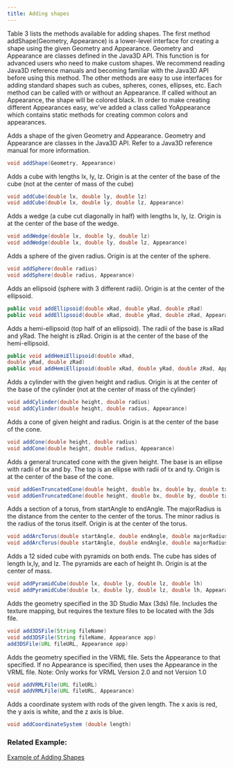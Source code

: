 ```yaml
---
title: Adding shapes
---
```


Table 3 lists the methods available for adding shapes. 
The first method addShape(Geometry, Appearance) is a lower-level interface for creating a shape using the given Geometry and Appearance.
Geometry and Appearance are classes defined in the Java3D API. This function is for advanced users who need to make custom shapes.
We recommend reading Java3D reference manuals and becoming familiar with the Java3D API before using this method. 
The other methods are easy to use interfaces for adding standard shapes such as cubes, spheres, cones, ellipses, etc.
Each method can be called with or without an Appearance. If called without an Appearance, the shape will be colored black. 
In order to make creating different Appearances easy, we've added a class called YoAppearance which contains static methods for creating common colors and appearances.

Adds a shape of the given Geometry and Appearance. Geometry and Appearance are classes in the Java3D API. Refer to a Java3D reference manual for more information.
```java
void addShape(Geometry, Appearance)
```

Adds a cube with lengths lx, ly, lz. Origin is at the center of the base of the cube (not at the center of mass of the cube)
```java
void addCube(double lx, double ly, double lz) 
void addCube(double lx, double ly, double lz, Appearance)
```

Adds a wedge (a cube cut diagonally in half) with lengths lx, ly, lz. Origin is at the center of the base of the wedge.
```java
void addWedge(double lx, double ly, double lz) 
void addWedge(double lx, double ly, double lz, Appearance)
```

Adds a sphere of the given radius. Origin is at the center of the sphere.
```java
void addSphere(double radius)
void addSphere(double radius, Appearance)
```

Adds an ellipsoid (sphere with 3 different radii). Origin is at the center of the ellipsoid.
```java
public void addEllipsoid(double xRad, double yRad, double zRad) 
public void addEllipsoid(double xRad, double yRad, double zRad, Appearance)
```

Adds a hemi-ellipsoid (top half of an ellipsoid). The radii of the base is xRad and yRad. The height is zRad. Origin is at the center of the base of the hemi-ellipsoid.
```java
public void addHemiEllipsoid(double xRad, 
double yRad, double zRad) 
public void addHemiEllipsoid(double xRad, double yRad, double zRad, Appearance)
```

Adds a cylinder with the given height and radius. Origin is at the center of the base of the cylinder (not at the center of mass of the cylinder)
```java
void addCylinder(double height, double radius) 
void addCylinder(double height, double radius, Appearance)
```

Adds a cone of given height and radius. Origin is at the center of the base of the cone.
```java
void addCone(double height, double radius) 
void addCone(double height, double radius, Appearance)
```

Adds a general truncated cone with the given height. The base is an ellipse with radii of bx and by. The top is an ellipse with radii of tx and ty. Origin is at the center of the base of the cone.
```java
void addGenTruncatedCone(double height, double bx, double by, double tx, double ty) 
void addGenTruncatedCone(double height, double bx, double by, double tx, double ty, Appearance)
```

Adds a section of a torus, from startAngle to endAngle. The majorRadius is the distance from the center to the center of the torus. The minor radius is the radius of the torus itself. Origin is at the center of the torus.
```java
void addArcTorus(double startAngle, double endAngle, double majorRadius, double minorRadius) 
void addArcTorus(double startAngle, double endAngle, double majorRadius, double minorRadius, Appearance)
```

Adds a 12 sided cube with pyramids on both ends. The cube has sides of length lx,ly, and lz. The pyramids are each of height lh. Origin is at the center of mass.
```java
void addPyramidCube(double lx, double ly, double lz, double lh) 
void addPyramidCube(double lx, double ly, double lz, double lh, Appearance)
```

Adds the geometry specified in the 3D Studio Max (3ds) file. Includes the texture mapping, but requires the texture files to be located with the 3ds file.
```java
void add3DSFile(String fileName) 
void add3DSFile(String fileName, Appearance app) 
add3DSFile(URL fileURL, Appearance app)
```

Adds the geometry specified in the VRML file. Sets the Appearance to that specified. If no Appearance is specified, then uses the Appearance in the VRML file. Note: Only works for VRML Version 2.0 and not Version 1.0
```java
void addVRMLFile(URL fileURL) 
void addVRMLFile(URL fileURL, Appearance)
```

Adds a coordinate system with rods of the given length. The x axis is red, the y axis is white, and the z axis is blue.
```java
void addCoordinateSystem (double length)
```

### Related Example:

[Example of Adding Shapes](04-yo-appearance-api)